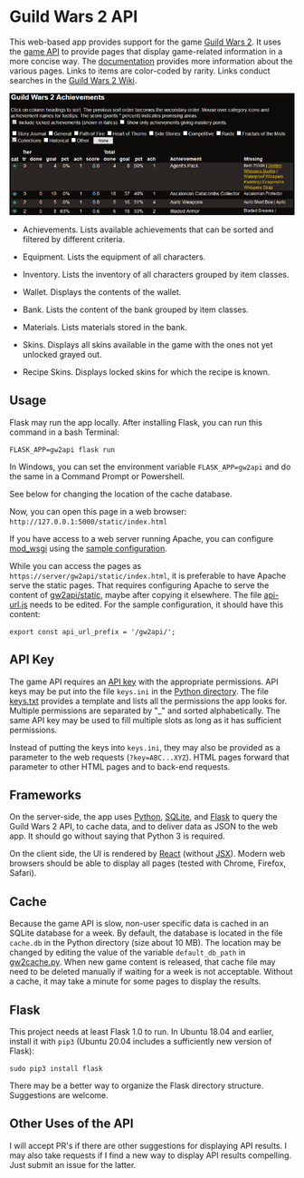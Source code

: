 Guild Wars 2 API
================

This web-based app provides support for the game [Guild Wars
2](https://www.guildwars2.com/).  It uses the [game
API](https://wiki.guildwars2.com/wiki/API) to provide pages that display
game-related information in a more concise way.  The
[documentation](./doc/README.md) provides more information about the various
pages.  Links to items are color-coded by rarity.  Links conduct searches in
the [Guild Wars 2 Wiki](https://wiki.guildwars2.com/wiki/Main_Page).

![Achievements](./doc/achievements.png)

* Achievements.  Lists available achievements that can be sorted and filtered
  by different criteria.

* Equipment.  Lists the equipment of all characters.

* Inventory.  Lists the inventory of all characters grouped by item classes.

* Wallet.  Displays the contents of the wallet.

* Bank.  Lists the content of the bank grouped by item classes.

* Materials.  Lists materials stored in the bank.

* Skins.  Displays all skins available in the game with the ones not yet
  unlocked grayed out.

* Recipe Skins.  Displays locked skins for which the recipe is known.


Usage
-----

Flask may run the app locally.  After installing Flask, you can run this
command in a bash Terminal:

    FLASK_APP=gw2api flask run

In Windows, you can set the environment variable `FLASK_APP=gw2api` and do the
same in a Command Prompt or Powershell.

See below for changing the location of the cache database.

Now, you can open this page in a web browser:
`http://127.0.0.1:5000/static/index.html`

If you have access to a web server running Apache, you can configure
[mod_wsgi](https://modwsgi.readthedocs.io/) using the [sample
configuration](./sample-mod_wsgi.conf).

While you can access the pages as `https://server/gw2api/static/index.html`, it
is preferable to have Apache serve the static pages.  That requires configuring
Apache to serve the content of [gw2api/static](./gw2api/static), maybe after
copying it elsewhere.  The file [api-url.js](./gw2api/static/js/api-url.js)
needs to be edited.  For the sample configuration, it should have this content:

    export const api_url_prefix = '/gw2api/';



API Key
-------

The game API requires an [API
key](https://wiki.guildwars2.com/wiki/API:API_key) with the appropriate
permissions.  API keys may be put into the file `keys.ini` in the [Python
directory](./gw2api).  The file [keys.txt](./gw2api/keys.txt) provides a
template and lists all the permissions the app looks for.  Multiple permissions
are separated by "_" and sorted alphabetically.  The same API key may be used
to fill multiple slots as long as it has sufficient permissions.

Instead of putting the keys into `keys.ini`, they may also be provided as a
parameter to the web requests (`?key=ABC...XYZ`).  HTML pages forward that
parameter to other HTML pages and to back-end requests.


Frameworks
----------

On the server-side, the app uses [Python](https://www.python.org/),
[SQLite](https://www.sqlite.org/), and
[Flask](https://palletsprojects.com/p/flask/) to query the Guild Wars 2 API, to
cache data, and to deliver data as JSON to the web app.  It should go without
saying that Python 3 is required.

On the client side, the UI is rendered by [React](https://reactjs.org/)
(without [JSX](https://reactjs.org/docs/introducing-jsx.html)).  Modern web
browsers should be able to display all pages (tested with Chrome, Firefox,
Safari).


Cache
-----

Because the game API is slow, non-user specific data is cached in an SQLite
database for a week.  By default, the database is located in the file
`cache.db` in the Python directory (size about 10 MB).  The location may be
changed by editing the value of the variable `default_db_path` in
[gw2cache.py](./gw2api/gw2cache.py).  When new game content is released, that
cache file may need to be deleted manually if waiting for a week is not
acceptable.  Without a cache, it may take a minute for some pages to display
the results.


Flask
-----

This project needs at least Flask 1.0 to run.  In Ubuntu 18.04 and earlier,
install it with `pip3` (Ubuntu 20.04 includes a sufficiently new version of
Flask):

    sudo pip3 install flask

There may be a better way to organize the Flask directory structure.
Suggestions are welcome.


Other Uses of the API
---------------------

I will accept PR's if there are other suggestions for displaying API results.
I may also take requests if I find a new way to display API results
compelling.  Just submit an issue for the latter.
